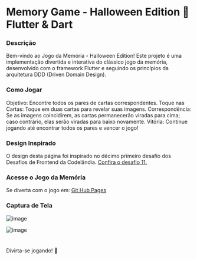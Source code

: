 # Memory Game - Halloween Edition 🎃 Flutter & Dart

### Descrição
Bem-vindo ao Jogo da Memória - Halloween Edition! Este projeto é uma implementação divertida e interativa do clássico jogo da memória, desenvolvido com o framework Flutter e seguindo os princípios da arquitetura DDD (Driven Domain Design).

### Como Jogar
Objetivo: Encontre todos os pares de cartas correspondentes.
Toque nas Cartas: Toque em duas cartas para revelar suas imagens.
Correspondência: Se as imagens coincidirem, as cartas permanecerão viradas para cima; caso contrário, elas serão viradas para baixo novamente.
Vitória: Continue jogando até encontrar todos os pares e vencer o jogo!

### Design Inspirado
O design desta página foi inspirado no décimo primeiro desafio dos Desafios de Frontend da Codelândia. <a href="https://www.figma.com/file/Yb9IBH56g7T1hdIyZ3BMNO/Desafios---Codel%C3%A2ndia?node-id=29500%3A2&mode=dev)https://www.figma.com/file/Yb9IBH56g7T1hdIyZ3BMNO/Desafios---Codel%C3%A2ndia?node-id=29500%3A2&mode=dev" target="_blank"> Confira o desafio 11.</a>

### Acesse o Jogo da Memória
Se diverta com o jogo em: <a href="https://isabelafagundes.github.io/a-viagem-de-chihiro-com-FLUTTER/" target="_blank"> Git Hub Pages</a>

### Captura de Tela
![image](https://github.com/isabelafagundes/jogo-da-memoria-com-FLUTTER/assets/104397121/e9db4b59-b3de-46aa-92e2-dbda8e611501)

![image](https://github.com/isabelafagundes/jogo-da-memoria-com-FLUTTER/assets/104397121/7ef493e9-e748-4933-830b-a441add046ed)

#

Divirta-se jogando! 🎉


